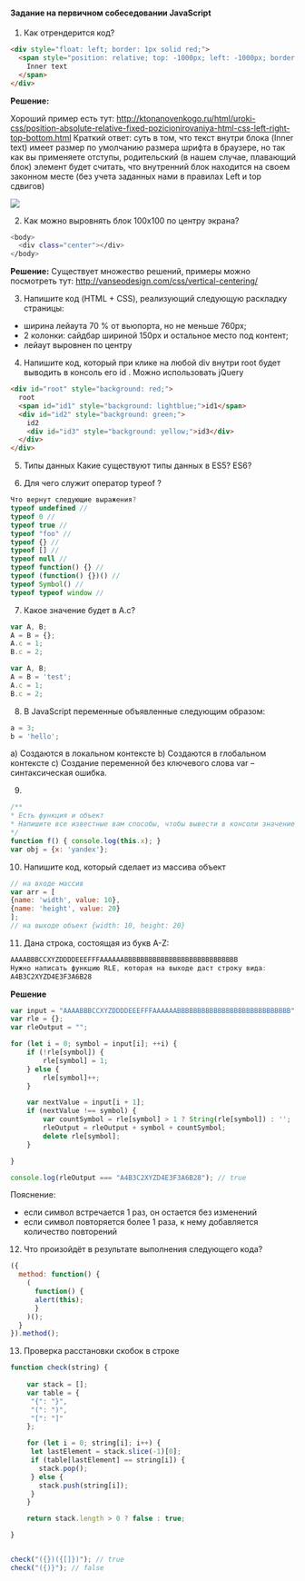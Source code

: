 #### Задание на первичном собеседовании JavaScript

1. Как отрендерится код?

```html
<div style="float: left; border: 1px solid red;">
  <span style="position: relative; top: -1000px; left: -1000px; border: 1px solid green;">
    Inner text
  </span>
</div>
```

**Решение:**

Хороший пример есть тут: http://ktonanovenkogo.ru/html/uroki-css/position-absolute-relative-fixed-pozicionirovaniya-html-css-left-right-top-bottom.html
Краткий ответ: суть в том, что текст внутри блока (Inner text) имеет размер по умолчанию размера шрифта в браузере, но так как вы применяете отступы, родительский (в нашем случае, плавающий блок) элемент будет считать, что внутренний блок находится на своем законном месте (без учета заданных нами в правилах Left и top сдвигов)

<img src="https://habrastorage.org/webt/59/e3/b3/59e3b30a79457748831035.png" />

2. Как можно выровнять блок 100x100 по центру экрана? 

```bash
<body>
  <div class="center"></div>
</body>
```

**Решение:**
Существует множество решений, примеры можно посмотреть тут:
http://vanseodesign.com/css/vertical-centering/


3. Напишите код (HTML + CSS), реализующий следующую раскладку страницы:
- ширина лейаута 70 % от вьюпорта, но не меньше 760px;
- 2 колонки: сайдбар шириной 150px и остальное место под контент;
- лейаут выровнен по центру

4. Напишите код, который при клике на любой div внутри root будет выводить в консоль его id . Можно использовать jQuery
````html
<div id="root" style="background: red;">
  root
  <span id="id1" style="background: lightblue;">id1</span>
  <div id="id2" style="background: green;">
    id2
    <div id="id3" style="background: yellow;">id3</div>
  </div>
</div>
````

5. Типы данных
Какие существуют типы данных в ES5? ES6?

6. Для чего служит оператор typeof ?
````js
Что вернут следующие выражения?
typeof undefined // 
typeof 0 // 
typeof true // 
typeof "foo" // 
typeof {} // 
typeof [] // 
typeof null // 
typeof function() {} // 
typeof (function() {})() // 
typeof Symbol() // 
typeof typeof window // 
````

7. Какое значение будет в A.c?
````js
var A, B;
A = B = {};
A.c = 1;
B.c = 2;
````

````js
var A, B;
A = B = 'test';
A.c = 1;
B.c = 2;
````

8. В JavaScript переменные объявленные следующим образом:
````js
a = 3; 
b = 'hello';
````

a) Cоздаются в локальном контексте
b) Cоздаются в глобальном контексте
c) Cоздание переменной без ключевого слова var – синтаксическая ошибка.

9.
````js
/**
* Есть функция и объект
* Напишите все известные вам способы, чтобы вывести в консоли значение x из объекта используя функцию
*/
function f() { console.log(this.x); }
var obj = {x: 'yandex'};
````

10. Напишите код, который сделает из массива объект
````js
// на входе массив
var arr = [
{name: 'width', value: 10}, 
{name: 'height', value: 20}
];
// на выходе объект {width: 10, height: 20}
````

11. Дана строка, состоящая из букв A-Z:
````js
AAAABBBCCXYZDDDDEEEFFFAAAAAABBBBBBBBBBBBBBBBBBBBBBBBBBBB
Нужно написать функцию RLE, которая на выходе даст строку вида:
A4B3C2XYZD4E3F3A6B28
````


**Решение**
````js
var input = "AAAABBBCCXYZDDDDEEEFFFAAAAAABBBBBBBBBBBBBBBBBBBBBBBBBBBB";
var rle = {};
var rleOutput = "";

for (let i = 0; symbol = input[i]; ++i) {
    if (!rle[symbol]) {
        rle[symbol] = 1;
    } else {
        rle[symbol]++;
    }

    var nextValue = input[i + 1];
    if (nextValue !== symbol) {
        var countSymbol = rle[symbol] > 1 ? String(rle[symbol]) : '';
        rleOutput = rleOutput + symbol + countSymbol;
        delete rle[symbol];
    }

}

console.log(rleOutput === "A4B3C2XYZD4E3F3A6B28"); // true
````

Пояснение:
- если символ встречается 1 раз, он остается без изменений
- если символ повторяется более 1 раза, к нему добавляется количество повторений

12. Что произойдёт в результате выполнения следующего кода?
````js
({
  method: function() {
    (
      function() {
      alert(this);
      }
    )();
  }
}).method();
````

13. Проверка расстановки скобок в строке

````js
function check(string) {
 
    var stack = [];
    var table = {
     "{": "}",
     "(": ")",
     "[": "]"
    };

    for (let i = 0; string[i]; i++) {
     let lastElement = stack.slice(-1)[0];
     if (table[lastElement] == string[i]) {
       stack.pop();
     } else {
       stack.push(string[i]);
     }
    }

    return stack.length > 0 ? false : true;

}


check("({})({[]})"); // true
check("({)}"); // false

````

